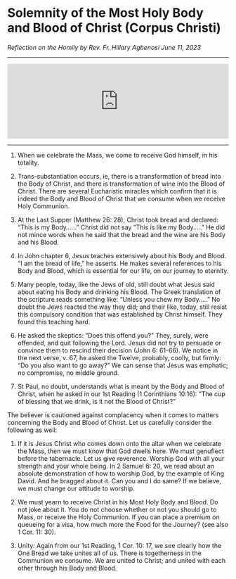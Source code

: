 # Solemnity of the Most Holy Body and Blood of Christ (Corpus Christi)
_Reflection on the Homily by Rev. Fr. Hillary Agbenosi June 11, 2023_

---

<iframe src="https://podcasters.spotify.com/pod/show/st-bakhita-catholic/embed/episodes/Sermons-at-Bakhita-Corpus-Christi-Year-A---Rev-Fr-Hillary-Agbenosi-e25in6n" height="170px" width="100%" frameborder="0" scrolling="no"></iframe>

---

1. When we celebrate the Mass, we come to receive God himself, in his totality.

2. Trans-substantiation occurs, ie, there is a transformation of bread into the Body of Christ, and there is transformation of wine into the Blood of Christ. There are several Eucharistic miracles which confirm that it is indeed the Body and Blood of Christ that we consume when we receive Holy Communion.

3. At the Last Supper (Matthew 26: 28), Christ took bread and declared: “This is my Body……” Christ did not say “This is like my Body…..” He did not mince words when he said that the bread and the wine are his Body and his Blood.

4. In John chapter 6, Jesus teaches extensively about his Body and Blood. “I am the bread of life,” he asserts. He makes several references to his Body and Blood, which is essential for our life, on our journey to eternity.

5. Many people, today, like the Jews of old, still doubt what Jesus said about eating his Body and drinking his Blood. The Greek translation of the scripture reads something like: “Unless you chew my Body…..” No doubt the Jews reacted the way they did; and their like, today, still resist this compulsory condition that was established by Christ himself. They found this teaching hard.

6. He asked the skeptics: “Does this offend you?” They, surely, were offended, and quit following the Lord. Jesus did not try to persuade or convince them to rescind their decision (John 6: 61-66). We notice in the next verse, v. 67, he asked the Twelve, probably, coolly, but firmly: “Do you also want to go away?” We can sense that Jesus was emphatic; no compromise, no middle ground.

7. St Paul, no doubt, understands what is meant by the Body and Blood of Christ, when he asked in our 1st Reading (1 Corinthians 10:16): “The cup of blessing that we drink, is it not the Blood of Christ?”

The believer is cautioned against complacency when it comes to matters concerning the Body and Blood of Christ. Let us carefully consider the following as well:

1. If it is Jesus Christ who comes down onto the altar when we celebrate the Mass, then we must know that God dwells here. We must genuflect before the tabernacle. Let us give reverence. Worship God with all your strength and your whole being. In 2 Samuel 6: 20, we read about an absolute demonstration of how to worship God, by the example of King David. And he bragged about it. Can you and I do same? If we believe, we must change our attitude to worship.

2. We must yearn to receive Christ in his Most Holy Body and Blood. Do not joke about it. You do not choose whether or not you should go to Mass, or receive the Holy Communion. If you can place a premium on queueing for a visa, how much more the Food for the Journey? (see also 1 Cor. 11: 30).

3. Unity: Again from our 1st Reading, 1 Cor. 10: 17, we see clearly how the One Bread we take unites all of us. There is togetherness in the Communion we consume. We are united to Christ; and united with each other through his Body and Blood.
